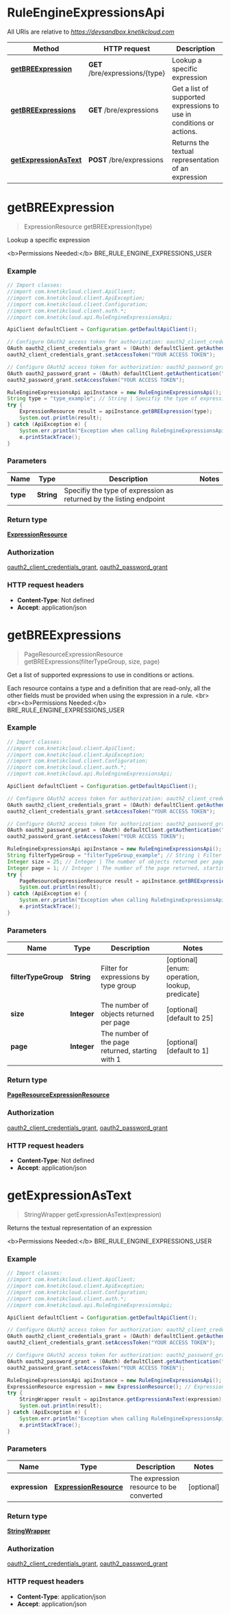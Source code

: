# RuleEngineExpressionsApi

All URIs are relative to *https://devsandbox.knetikcloud.com*

Method | HTTP request | Description
------------- | ------------- | -------------
[**getBREExpression**](RuleEngineExpressionsApi.md#getBREExpression) | **GET** /bre/expressions/{type} | Lookup a specific expression
[**getBREExpressions**](RuleEngineExpressionsApi.md#getBREExpressions) | **GET** /bre/expressions | Get a list of supported expressions to use in conditions or actions.
[**getExpressionAsText**](RuleEngineExpressionsApi.md#getExpressionAsText) | **POST** /bre/expressions | Returns the textual representation of an expression


<a name="getBREExpression"></a>
# **getBREExpression**
> ExpressionResource getBREExpression(type)

Lookup a specific expression

&lt;b&gt;Permissions Needed:&lt;/b&gt; BRE_RULE_ENGINE_EXPRESSIONS_USER

### Example
```java
// Import classes:
//import com.knetikcloud.client.ApiClient;
//import com.knetikcloud.client.ApiException;
//import com.knetikcloud.client.Configuration;
//import com.knetikcloud.client.auth.*;
//import com.knetikcloud.api.RuleEngineExpressionsApi;

ApiClient defaultClient = Configuration.getDefaultApiClient();

// Configure OAuth2 access token for authorization: oauth2_client_credentials_grant
OAuth oauth2_client_credentials_grant = (OAuth) defaultClient.getAuthentication("oauth2_client_credentials_grant");
oauth2_client_credentials_grant.setAccessToken("YOUR ACCESS TOKEN");

// Configure OAuth2 access token for authorization: oauth2_password_grant
OAuth oauth2_password_grant = (OAuth) defaultClient.getAuthentication("oauth2_password_grant");
oauth2_password_grant.setAccessToken("YOUR ACCESS TOKEN");

RuleEngineExpressionsApi apiInstance = new RuleEngineExpressionsApi();
String type = "type_example"; // String | Specifiy the type of expression as returned by the listing endpoint
try {
    ExpressionResource result = apiInstance.getBREExpression(type);
    System.out.println(result);
} catch (ApiException e) {
    System.err.println("Exception when calling RuleEngineExpressionsApi#getBREExpression");
    e.printStackTrace();
}
```

### Parameters

Name | Type | Description  | Notes
------------- | ------------- | ------------- | -------------
 **type** | **String**| Specifiy the type of expression as returned by the listing endpoint |

### Return type

[**ExpressionResource**](ExpressionResource.md)

### Authorization

[oauth2_client_credentials_grant](../README.md#oauth2_client_credentials_grant), [oauth2_password_grant](../README.md#oauth2_password_grant)

### HTTP request headers

 - **Content-Type**: Not defined
 - **Accept**: application/json

<a name="getBREExpressions"></a>
# **getBREExpressions**
> PageResourceExpressionResource getBREExpressions(filterTypeGroup, size, page)

Get a list of supported expressions to use in conditions or actions.

Each resource contains a type and a definition that are read-only, all the other fields must be provided when using the expression in a rule. &lt;br&gt;&lt;br&gt;&lt;b&gt;Permissions Needed:&lt;/b&gt; BRE_RULE_ENGINE_EXPRESSIONS_USER

### Example
```java
// Import classes:
//import com.knetikcloud.client.ApiClient;
//import com.knetikcloud.client.ApiException;
//import com.knetikcloud.client.Configuration;
//import com.knetikcloud.client.auth.*;
//import com.knetikcloud.api.RuleEngineExpressionsApi;

ApiClient defaultClient = Configuration.getDefaultApiClient();

// Configure OAuth2 access token for authorization: oauth2_client_credentials_grant
OAuth oauth2_client_credentials_grant = (OAuth) defaultClient.getAuthentication("oauth2_client_credentials_grant");
oauth2_client_credentials_grant.setAccessToken("YOUR ACCESS TOKEN");

// Configure OAuth2 access token for authorization: oauth2_password_grant
OAuth oauth2_password_grant = (OAuth) defaultClient.getAuthentication("oauth2_password_grant");
oauth2_password_grant.setAccessToken("YOUR ACCESS TOKEN");

RuleEngineExpressionsApi apiInstance = new RuleEngineExpressionsApi();
String filterTypeGroup = "filterTypeGroup_example"; // String | Filter for expressions by type group
Integer size = 25; // Integer | The number of objects returned per page
Integer page = 1; // Integer | The number of the page returned, starting with 1
try {
    PageResourceExpressionResource result = apiInstance.getBREExpressions(filterTypeGroup, size, page);
    System.out.println(result);
} catch (ApiException e) {
    System.err.println("Exception when calling RuleEngineExpressionsApi#getBREExpressions");
    e.printStackTrace();
}
```

### Parameters

Name | Type | Description  | Notes
------------- | ------------- | ------------- | -------------
 **filterTypeGroup** | **String**| Filter for expressions by type group | [optional] [enum: operation, lookup, predicate]
 **size** | **Integer**| The number of objects returned per page | [optional] [default to 25]
 **page** | **Integer**| The number of the page returned, starting with 1 | [optional] [default to 1]

### Return type

[**PageResourceExpressionResource**](PageResourceExpressionResource.md)

### Authorization

[oauth2_client_credentials_grant](../README.md#oauth2_client_credentials_grant), [oauth2_password_grant](../README.md#oauth2_password_grant)

### HTTP request headers

 - **Content-Type**: Not defined
 - **Accept**: application/json

<a name="getExpressionAsText"></a>
# **getExpressionAsText**
> StringWrapper getExpressionAsText(expression)

Returns the textual representation of an expression

&lt;b&gt;Permissions Needed:&lt;/b&gt; BRE_RULE_ENGINE_EXPRESSIONS_USER

### Example
```java
// Import classes:
//import com.knetikcloud.client.ApiClient;
//import com.knetikcloud.client.ApiException;
//import com.knetikcloud.client.Configuration;
//import com.knetikcloud.client.auth.*;
//import com.knetikcloud.api.RuleEngineExpressionsApi;

ApiClient defaultClient = Configuration.getDefaultApiClient();

// Configure OAuth2 access token for authorization: oauth2_client_credentials_grant
OAuth oauth2_client_credentials_grant = (OAuth) defaultClient.getAuthentication("oauth2_client_credentials_grant");
oauth2_client_credentials_grant.setAccessToken("YOUR ACCESS TOKEN");

// Configure OAuth2 access token for authorization: oauth2_password_grant
OAuth oauth2_password_grant = (OAuth) defaultClient.getAuthentication("oauth2_password_grant");
oauth2_password_grant.setAccessToken("YOUR ACCESS TOKEN");

RuleEngineExpressionsApi apiInstance = new RuleEngineExpressionsApi();
ExpressionResource expression = new ExpressionResource(); // ExpressionResource | The expression resource to be converted
try {
    StringWrapper result = apiInstance.getExpressionAsText(expression);
    System.out.println(result);
} catch (ApiException e) {
    System.err.println("Exception when calling RuleEngineExpressionsApi#getExpressionAsText");
    e.printStackTrace();
}
```

### Parameters

Name | Type | Description  | Notes
------------- | ------------- | ------------- | -------------
 **expression** | [**ExpressionResource**](ExpressionResource.md)| The expression resource to be converted | [optional]

### Return type

[**StringWrapper**](StringWrapper.md)

### Authorization

[oauth2_client_credentials_grant](../README.md#oauth2_client_credentials_grant), [oauth2_password_grant](../README.md#oauth2_password_grant)

### HTTP request headers

 - **Content-Type**: application/json
 - **Accept**: application/json

